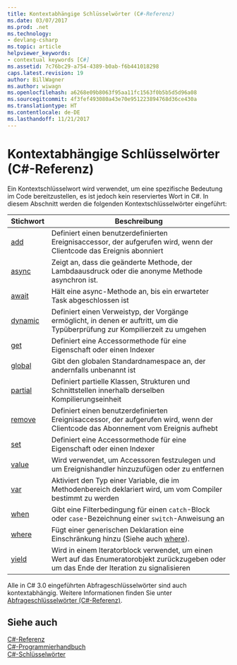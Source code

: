 ```yaml
---
title: Kontextabhängige Schlüsselwörter (C#-Referenz)
ms.date: 03/07/2017
ms.prod: .net
ms.technology:
- devlang-csharp
ms.topic: article
helpviewer_keywords:
- contextual keywords [C#]
ms.assetid: 7c76bc29-a754-4389-b0ab-f6b441018298
caps.latest.revision: 19
author: BillWagner
ms.author: wiwagn
ms.openlocfilehash: a6268e09b8063f95aa11fc1563f0b5b5d5d96a08
ms.sourcegitcommit: 4f3fef493080a43e70e951223894768d36ce430a
ms.translationtype: HT
ms.contentlocale: de-DE
ms.lasthandoff: 11/21/2017
---
```

# <a name="contextual-keywords-c-reference"></a>Kontextabhängige Schlüsselwörter (C#-Referenz)
Ein Kontextschlüsselwort wird verwendet, um eine spezifische Bedeutung im Code bereitzustellen, es ist jedoch kein reserviertes Wort in C#. In diesem Abschnitt werden die folgenden Kontextschlüsselwörter eingeführt:  
  
|Stichwort|Beschreibung|  
|-------------|-----------------|  
|[add](../../../csharp/language-reference/keywords/add.md)|Definiert einen benutzerdefinierten Ereignisaccessor, der aufgerufen wird, wenn der Clientcode das Ereignis abonniert|  
|[async](../../../csharp/language-reference/keywords/async.md)|Zeigt an, dass die geänderte Methode, der Lambdaausdruck oder die anonyme Methode asynchron ist.|  
|[await](../../../csharp/language-reference/keywords/await.md)|Hält eine async-Methode an, bis ein erwarteter Task abgeschlossen ist|  
|[dynamic](../../../csharp/language-reference/keywords/dynamic.md)|Definiert einen Verweistyp, der Vorgänge ermöglicht, in denen er auftritt, um die Typüberprüfung zur Kompilierzeit zu umgehen|  
|[get](../../../csharp/language-reference/keywords/get.md)|Definiert eine Accessormethode für eine Eigenschaft oder einen Indexer|  
|[global](../../../csharp/language-reference/keywords/global.md)|Gibt den globalen Standardnamespace an, der andernfalls unbenannt ist|  
|[partial](../../../csharp/language-reference/keywords/partial-type.md)|Definiert partielle Klassen, Strukturen und Schnittstellen innerhalb derselben Kompilierungseinheit|  
|[remove](../../../csharp/language-reference/keywords/remove.md)|Definiert einen benutzerdefinierten Ereignisaccessor, der aufgerufen wird, wenn der Clientcode das Abonnement vom Ereignis aufhebt|  
|[set](../../../csharp/language-reference/keywords/set.md)|Definiert eine Accessormethode für eine Eigenschaft oder einen Indexer|  
|[value](../../../csharp/language-reference/keywords/value.md)|Wird verwendet, um Accessoren festzulegen und um Ereignishandler hinzuzufügen oder zu entfernen|  
|[var](../../../csharp/language-reference/keywords/var.md)|Aktiviert den Typ einer Variable, die im Methodenbereich deklariert wird, um vom Compiler bestimmt zu werden|  
|[when](when.md)|Gibt eine Filterbedingung für einen `catch`-Block oder `case`-Bezeichnung einer `switch`-Anweisung an|
|[where](../../../csharp/language-reference/keywords/where-generic-type-constraint.md)|Fügt einer generischen Deklaration eine Einschränkung hinzu (Siehe auch [where](../../../csharp/language-reference/keywords/where-clause.md)).|  
|[yield](../../../csharp/language-reference/keywords/yield.md)|Wird in einem Iteratorblock verwendet, um einen Wert auf das Enumeratorobjekt zurückzugeben oder um das Ende der Iteration zu signalisieren|  
  
 Alle in C# 3.0 eingeführten Abfrageschlüsselwörter sind auch kontextabhängig. Weitere Informationen finden Sie unter [Abfrageschlüsselwörter (C#-Referenz)](../../../csharp/language-reference/keywords/query-keywords.md).  
  
## <a name="see-also"></a>Siehe auch  
 [C#-Referenz](../../../csharp/language-reference/index.md)  
 [C#-Programmierhandbuch](../../../csharp/programming-guide/index.md)  
 [C#-Schlüsselwörter](../../../csharp/language-reference/keywords/index.md)
